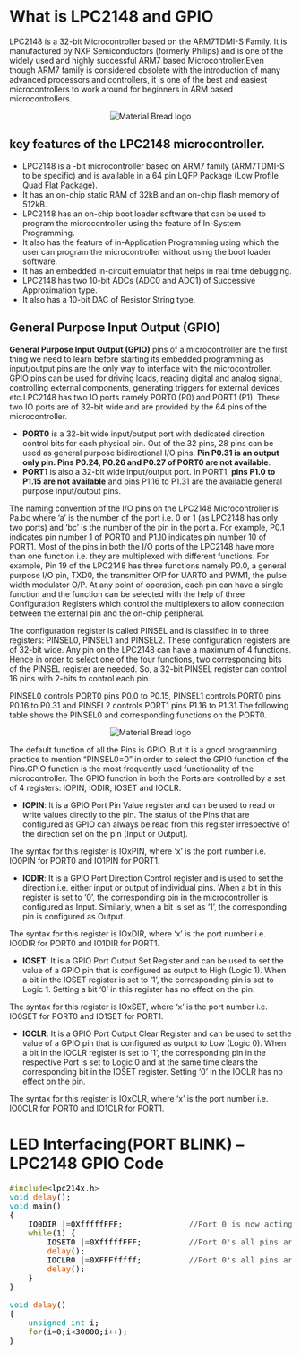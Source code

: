# What is LPC2148 and GPIO

LPC2148 is a 32-bit Microcontroller based on the ARM7TDMI-S Family. It is manufactured by NXP Semiconductors (formerly Philips) and is one of the widely used and highly successful ARM7 based Microcontroller.Even though ARM7 family is considered obsolete with the introduction of many advanced processors and controllers, it is one of the best and easiest microcontrollers to work around for beginners in ARM based microcontrollers.

<p align="center" style="margin-bottom: 0px !important;">
  <img src="https://user-images.githubusercontent.com/109785046/213093311-901dbe5e-fae2-4133-b81f-8096ea8073dc.png" alt="Material Bread logo" align="center">
</p>


## key features of the LPC2148 microcontroller.

- LPC2148 is a -bit microcontroller based on ARM7 family (ARM7TDMI-S to be specific) and is available in a 64 pin LQFP Package (Low Profile Quad Flat Package).
- It has an on-chip static RAM of 32kB and an on-chip flash memory of 512kB.
- LPC2148 has an on-chip boot loader software that can be used to program the microcontroller using the feature of In-System Programming.
- It also has the feature of in-Application Programming using which the user can program the microcontroller without using the boot loader software.
- It has an embedded in-circuit emulator that helps in real time debugging.
- LPC2148 has two 10-bit ADCs (ADC0 and ADC1) of Successive Approximation type.
- It also has a 10-bit DAC of Resistor String type.

## General Purpose Input Output (GPIO)
**General Purpose Input Output (GPIO)** pins of a microcontroller are the first thing we need to learn before starting its embedded programming as input/output pins are the only way to interface with the microcontroller. GPIO pins can be used for driving loads, reading digital and analog signal, controlling external components, generating triggers for external devices etc.LPC2148 has two IO ports namely PORT0 (P0) and PORT1 (P1). These two IO ports are of 32-bit wide and are provided by the 64 pins of the microcontroller.
- **PORT0** is a 32-bit wide input/output port with dedicated direction control bits for each physical pin. Out of the 32 pins, 28 pins can be used as general purpose bidirectional I/O pins. **Pin P0.31 is an output only pin. Pins P0.24, P0.26 and P0.27 of PORT0 are not available**.
- **PORT1** is also a 32-bit wide input/output port. In PORT1, **pins P1.0 to P1.15 are not available** and pins P1.16 to P1.31 are the available general purpose input/output pins.

The naming convention of the I/O pins on the LPC2148 Microcontroller is Pa.bc where ‘a’ is the number of the port i.e. 0 or 1 (as LPC2148 has only two ports) and ‘bc’ is the number of the pin in the port a. For example, P0.1 indicates pin number 1 of PORT0 and P1.10 indicates pin number 10 of PORT1. Most of the pins in both the I/O ports of the LPC2148 have more than one function i.e. they are multiplexed with different functions. For example, Pin 19 of the LPC2148 has three functions namely P0.0, a general purpose I/O pin, TXD0, the transmitter O/P for UART0 and PWM1, the pulse width modulator O/P.
At any point of operation, each pin can have a single function and the function can be selected with the help of three Configuration Registers which control the multiplexers to allow connection between the external pin and the on-chip peripheral.

The configuration register is called PINSEL and is classified in to three registers: PINSEL0, PINSEL1 and PINSEL2. These configuration registers are of 32-bit wide. Any pin on the LPC2148 can have a maximum of 4 functions. Hence in order to select one of the four functions, two corresponding bits of the PINSEL register are needed. So, a 32-bit PINSEL register can control 16 pins with 2-bits to control each pin.

PINSEL0 controls PORT0 pins P0.0 to P0.15, PINSEL1 controls PORT0 pins P0.16 to P0.31 and PINSEL2 controls PORT1 pins P1.16 to P1.31.The following table shows the PINSEL0 and corresponding functions on the PORT0.

<p align="center" style="margin-bottom: 0px !important;">
  <img src="https://user-images.githubusercontent.com/109785046/213102094-259b781d-3705-4cc6-a6b0-b91e1b637fe0.png" alt="Material Bread logo" align="center">
</p>

The default function of all the Pins is GPIO. But it is a good programming practice to mention “PINSEL0=0” in order to select the GPIO function of the Pins.GPIO function is the most frequently used functionality of the microcontroller. The GPIO function in both the Ports are controlled by a set of 4 registers: IOPIN, IODIR, IOSET and IOCLR.
- **IOPIN**: It is a GPIO Port Pin Value register and can be used to read or write values directly to the pin. The status of the Pins that are configured as GPIO can always be read from this register irrespective of the direction set on the pin (Input or Output).

The syntax for this register is IOxPIN, where ‘x’ is the port number i.e. IO0PIN for PORT0 and IO1PIN for PORT1.

- **IODIR**: It is a GPIO Port Direction Control register and is used to set the direction i.e. either input or output of individual pins. When a bit in this register is set to ‘0’, the corresponding pin in the microcontroller is configured as Input. Similarly, when a bit is set as ‘1’, the corresponding pin is configured as Output.

The syntax for this register is IOxDIR, where ‘x’ is the port number i.e. IO0DIR for PORT0 and IO1DIR for PORT1.

- **IOSET**: It is a GPIO Port Output Set Register and can be used to set the value of a GPIO pin that is configured as output to High (Logic 1). When a bit in the IOSET register is set to ‘1’, the corresponding pin is set to Logic 1. Setting a bit ‘0’ in this register has no effect on the pin.

The syntax for this register is IOxSET, where ‘x’ is the port number i.e. IO0SET for PORT0 and IO1SET for PORT1.

- **IOCLR**: It is a GPIO Port Output Clear Register and can be used to set the value of a GPIO pin that is configured as output to Low (Logic 0). When a bit in the IOCLR register is set to ‘1’, the corresponding pin in the respective Port is set to Logic 0 and at the same time clears the corresponding bit in the IOSET register. Setting ‘0’ in the IOCLR has no effect on the pin.

The syntax for this register is IOxCLR, where ‘x’ is the port number i.e. IO0CLR for PORT0 and IO1CLR for PORT1.

# LED Interfacing(PORT BLINK) – LPC2148 GPIO Code

<pre>
<font color="#5e6d03">#include</font><font color="#434f54">&lt;</font><font color="#000000">lpc214x</font><font color="#434f54">.</font><font color="#000000">h</font><font color="#434f54">&gt;</font>
<font color="#00979c">void</font> <font color="#d35400">delay</font><font color="#000000">(</font><font color="#000000">)</font><font color="#000000">;</font>
<font color="#00979c">void</font> <font color="#000000">main</font><font color="#000000">(</font><font color="#000000">)</font>
<font color="#000000">{</font>
 &nbsp;&nbsp;&nbsp;<font color="#000000">IO0DIR</font> <font color="#434f54">|=</font><font color="#000000">0XfffffFFF</font><font color="#000000">;</font> &nbsp;&nbsp;&nbsp;&nbsp;&nbsp;&nbsp;&nbsp;&nbsp;&nbsp;&nbsp;&nbsp;&nbsp;&nbsp;<font color="#434f54">&#47;&#47;Port 0 is now acting as a output pin</font>
 &nbsp;&nbsp;&nbsp;<font color="#5e6d03">while</font><font color="#000000">(</font><font color="#000000">1</font><font color="#000000">)</font> <font color="#000000">{</font>
 &nbsp;&nbsp;&nbsp;&nbsp;&nbsp;&nbsp;&nbsp;<font color="#000000">IOSET0</font> <font color="#434f54">|=</font><font color="#000000">0XfffffFFF</font><font color="#000000">;</font> &nbsp;&nbsp;&nbsp;&nbsp;&nbsp;&nbsp;&nbsp;&nbsp;&nbsp;<font color="#434f54">&#47;&#47;Port 0&#39;s all pins are high now (LED is glowing)</font>
 &nbsp;&nbsp;&nbsp;&nbsp;&nbsp;&nbsp;&nbsp;<font color="#d35400">delay</font><font color="#000000">(</font><font color="#000000">)</font><font color="#000000">;</font>
 &nbsp;&nbsp;&nbsp;&nbsp;&nbsp;&nbsp;&nbsp;<font color="#000000">IOCLR0</font> <font color="#434f54">|=</font><font color="#000000">0XFFFfffff</font><font color="#000000">;</font> &nbsp;&nbsp;&nbsp;&nbsp;&nbsp;&nbsp;&nbsp;&nbsp;&nbsp;<font color="#434f54">&#47;&#47;Port 0&#39;s all pins are low now (LED is OFF)</font>
 &nbsp;&nbsp;&nbsp;&nbsp;&nbsp;&nbsp;&nbsp;<font color="#d35400">delay</font><font color="#000000">(</font><font color="#000000">)</font><font color="#000000">;</font>
 &nbsp;&nbsp;&nbsp;<font color="#000000">}</font> &nbsp;&nbsp;
<font color="#000000">}</font> &nbsp;&nbsp;&nbsp;&nbsp;&nbsp;&nbsp;
 &nbsp;&nbsp;&nbsp;&nbsp;&nbsp;&nbsp;&nbsp;
<font color="#00979c">void</font> <font color="#d35400">delay</font><font color="#000000">(</font><font color="#000000">)</font>
<font color="#000000">{</font>
 &nbsp;&nbsp;&nbsp;<font color="#00979c">unsigned</font> <font color="#00979c">int</font> <font color="#000000">i</font><font color="#000000">;</font>
 &nbsp;&nbsp;&nbsp;<font color="#5e6d03">for</font><font color="#000000">(</font><font color="#000000">i</font><font color="#434f54">=</font><font color="#000000">0</font><font color="#000000">;</font><font color="#000000">i</font><font color="#434f54">&lt;</font><font color="#000000">30000</font><font color="#000000">;</font><font color="#000000">i</font><font color="#434f54">++</font><font color="#000000">)</font><font color="#000000">;</font>
<font color="#000000">}</font>

</pre>







